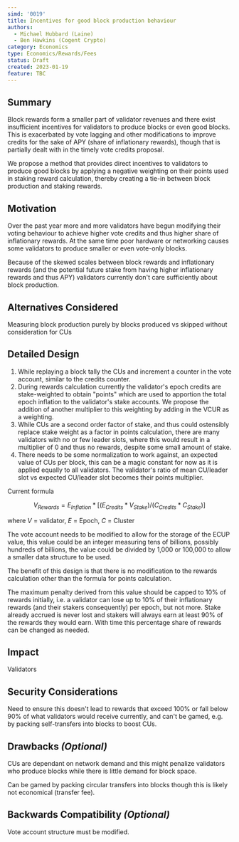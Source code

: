 ```yaml
---
simd: '0019'
title: Incentives for good block production behaviour
authors:
  - Michael Hubbard (Laine)
  - Ben Hawkins (Cogent Crypto)
category: Economics
type: Economics/Rewards/Fees
status: Draft
created: 2023-01-19
feature: TBC
---
```


## Summary

Block rewards form a smaller part of validator revenues and there exist insufficient incentives for validators to produce blocks or even good blocks. This is exacerbated by vote lagging and other modifications to improve credits for the sake of APY (share of inflationary rewards), though that is partially dealt with in the timely vote credits proposal.

We propose a method that provides direct incentives to validators to produce good blocks by applying a negative weighting on their points used in staking reward calculation, thereby creating a tie-in between block production and staking rewards.

## Motivation

Over the past year more and more validators have begun modifying their voting behaviour to achieve higher vote credits and thus higher share of inflationary rewards. At the same time poor hardware or networking causes some validators to produce smaller or even vote-only blocks. 

Because of the skewed scales between block rewards and inflationary rewards (and the potential future stake from having higher inflationary rewards and thus APY) validators currently don't care sufficiently about block production.

## Alternatives Considered

Measuring block production purely by blocks produced vs skipped without consideration for CUs

## Detailed Design

1. While replaying a block tally the CUs and increment a counter in the vote account, similar to the credits counter.
2. During rewards calculation currently the validator's epoch credits are stake-weighted to obtain "points" which are used to apportion the total epoch inflation to the validator's stake accounts. We propose the addition of another multiplier to this weighting by adding in the VCUR as a weighting.
3. While CUs are a second order factor of stake, and thus could ostensibly replace stake weight as a factor in points calculation, there are many validators with no or few leader slots, where this would result in a multiplier of 0 and thus no rewards, despite some small amount of stake.
4. There needs to be some normalization to work against, an expected value of CUs per block, this can be a magic constant for now as it is applied equally to all validators. The validator's ratio of mean CU/leader slot vs expected CU/leader slot becomes their points multiplier.

Current formula

$$V_{Rewards} = E_{Inflation} * [(E_{Credits} * V_{Stake}) / (C_{Credits} * C_{Stake})]$$

where $V$ = validator, $E$ = Epoch, $C$ = Cluster

The vote account needs to be modified to allow for the storage of the ECUP value, this value could be an integer measuring tens of billions, possibly hundreds of billions, the value could be divided by 1,000 or 100,000 to allow a smaller data structure to be used.

The benefit of this design is that there is no modification to the rewards calculation other than the formula for points calculation.

The maximum penalty derived from this value should be capped to 10% of rewards initially, i.e. a validator can lose up to 10% of their inflationary rewards (and their stakers consequently) per epoch, but not more. Stake already accrued is never lost and stakers will always earn at least 90% of the rewards they would earn. With time this percentage share of rewards can be changed as needed.

## Impact

Validators

## Security Considerations

Need to ensure this doesn't lead to rewards that exceed 100% or fall below 90% of what validators would receive currently, and can't be gamed, e.g. by packing self-transfers into blocks to boost CUs.

## Drawbacks *(Optional)*

CUs are dependant on network demand and this might penalize validators who produce blocks while there is little demand for block space.

Can be gamed by packing circular transfers into blocks though this is likely not economical (transfer fee).

## Backwards Compatibility *(Optional)*

Vote account structure must be modified.